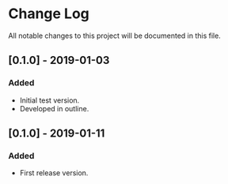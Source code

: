 # Change Log
All notable changes to this project will be documented in this file.


## [0.1.0] - 2019-01-03
### Added
- Initial test version.
- Developed in outline.

## [0.1.0] - 2019-01-11
### Added
- First release version.

